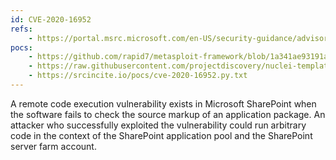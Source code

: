 ```yaml
---
id: CVE-2020-16952
refs:
    - https://portal.msrc.microsoft.com/en-US/security-guidance/advisory/CVE-2020-16952 
pocs:
    - https://github.com/rapid7/metasploit-framework/blob/1a341ae93191ac5f6d8a9603aebb6b3a1f65f107/documentation/modules/exploit/windows/http/sharepoint_ssi_viewstate.md
    - https://raw.githubusercontent.com/projectdiscovery/nuclei-templates/master/cves/CVE-2020-16952.yaml
    - https://srcincite.io/pocs/cve-2020-16952.py.txt
---
```

A remote code execution vulnerability exists in Microsoft SharePoint when the software fails to check the source markup of an application package. An attacker who successfully exploited the vulnerability could run arbitrary code in the context of the SharePoint application pool and the SharePoint server farm account.

